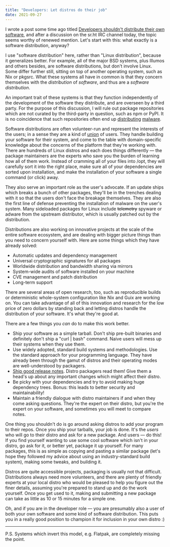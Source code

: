 ```yaml
---
title: "Developers: Let distros do their job"
date: 2021-09-27
---
```


I wrote a post some time ago titled [Developers shouldn't distribute their own
software][0], and after a discussion on the sr.ht IRC channel today, the topic
seems worthy of renewed mention. Let's start with this: what exactly is a
software distribution, anyway?

[0]: https://drewdevault.com/2019/12/09/Developers-shouldnt-distribute.html

I use "software distribution" here, rather than "Linux distribution", because it
generalizes better. For example, all of the major BSD systems, plus Illumos and
others besides, are software distributions, but don't involve Linux. Some differ
further still, sitting on top of another operating system, such as Nix or
pkgsrc. What these systems all have in common is that they concern themselves
with the *distribution* of *software*, and thus are a *software distribution*.

An important trait of these systems is that they function independently of the
development of the software they distribute, and are overseen by a third party.
For the purpose of this discussion, I will rule out package repositories which
are not curated by the third-party in question, such as npm or PyPI. It is no
coincidence that such repositories often end up [distributing][1] [malware][2].

[1]: https://www.zdnet.com/article/two-malicious-python-libraries-removed-from-pypi/
[2]: https://www.trendmicro.com/vinfo/dk/security/news/cybercrime-and-digital-threats/hacker-infects-node-js-package-to-steal-from-bitcoin-wallets

Software distributions are often volunteer-run and represent the interests
of the users; in a sense they are a kind of [union][3] of users. They handle
building your software for their system, and come to the table with
domain-specific knowledge about the concerns of the platform that they're
working with. There are hundreds of Linux distros and each does things
differently &mdash; the package maintainers are the experts who save you the
burden of learning how all of them work. Instead of cramming all of your files
into /opt, they will carefully sort it into the right place, make sure all of
your dependencies are sorted upon installation, and make the installation of
your software a single command (or click) away.

[3]: https://en.wikipedia.org/wiki/Trade_union

They also serve an important role as the user's advocate. If an update ships
which breaks a bunch of other packages, they'll be in the trenches dealing with
it so that the users don't face the breakage themselves. They are also the first
line of defense preventing the installation of malware on the user's system.
Many sideloaded packages for Linux include ~~telemetry~~ spyware or adware from
the upstream distributor, which is usually patched out by the distribution.

Distributions are also working on innovative projects at the scale of the entire
software ecosystem, and are dealing with bigger picture things than you need to
concern yourself with. Here are some things which they have already solved:

- Automatic updates and dependency management
- Universal cryptographic signatures for all packages
- Worldwide distribution and bandwidth sharing via mirrors
- System-wide audits of software installed on your machine
- CVE management and patch distribution
- Long-term support

There are several areas of open research, too, such as reproducible builds or
deterministic whole-system configuration like Nix and Guix are working on. You
can take advantage of all of this innovation and research for the low price of
zero dollars by standing back and letting distros handle the distribution of
your software. It's what they're good at.

There are a few things you *can* do to make this work better.

- Ship your software as a simple tarball. Don't ship pre-built binaries and
  definitely don't ship a "curl | bash" command. Naive users will mess up their
  systems when they use them.
- Use widely adopted, standard build systems and methodologies. Use the standard
  approach for your programming language. They have already been through the
  gamut of distros and their operating modes are well-understood by packagers.
- [Ship good release notes][4]. Distro packagers read them! Give them a head's
  up about any important changes which might affect their distro.
- Be picky with your dependencies and try to avoid making huge dependency trees.
  Bonus: this leads to better security and maintainability!
- Maintain a friendly dialogue with distro maintainers if and when they come
  asking questions. They're the expert on their distro, but you're the expert on
  your software, and sometimes you will meet to compare notes.

[4]: https://drewdevault.com/2021/05/19/How-to-write-release-notes.html

One thing you shouldn't do is go around asking distros to add your program to
their repos. Once you ship your tarballs, your job is done. It's the *users* who
will go to their distro and ask for a new package. And users &mdash; do this! If
you find yourself wanting to use some cool software which isn't in your distro,
go ask for it, or better yet, package it up yourself. For many packages, this is
as simple as copying and pasting a similar package (let's hope they followed my
advice about using an industry-standard build system), making some tweaks, and
building it.

Distros are quite accessible projects, packaging is usually not that difficult.
Distributions always need more volunteers, and there are plenty of friendly
experts at your local distro who would be pleased to help you figure out the
finer details, assuming you're prepared to stand up and do the work yourself.
Once you get used to it, making and submitting a new package can take as little
as 10 or 15 minutes for a simple one.

Oh, and if you are in the developer role &mdash; you are presumably also a user
of both your own software and some kind of software distribution. This puts you
in a really good position to champion it for inclusion in your own distro :)

---

P.S. Systems which invert this model, e.g. Flatpak, are completely missing the
point.

